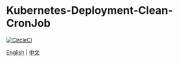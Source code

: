 # Kubernetes-Deployment-Clean-CronJob

[![CircleCI](https://circleci.com/gh/BigbigY/kubernetes-deployment-clean-cronjob.svg?style=shield)](https://circleci.com/gh/BigbigY/kubernetes-deployment-clean-cronjob)

[English](https://github.com/BigbigY/build-kubernetes-deployment-dependencies/blob/master/README_EN.md) | [中文](https://github.com/BigbigY/kubernetes-deployment-clean-cronjob/blob/master/README.md)
